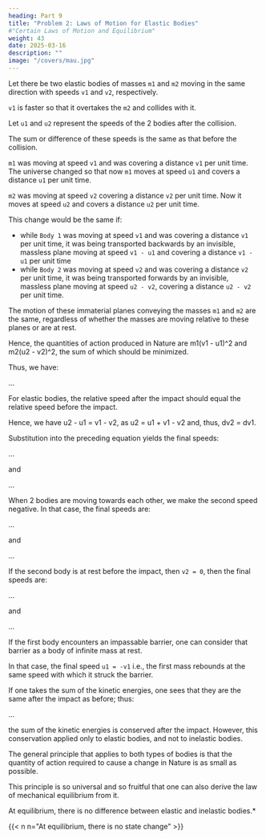 ```yaml
---
heading: Part 9
title: "Problem 2: Laws of Motion for Elastic Bodies"
#"Certain Laws of Motion and Equilibrium"
weight: 43
date: 2025-03-16
description: ""
image: "/covers/mau.jpg"
---
```




<!-- ### Problem 2: Laws of Motion for Elastic Bodies -->

Let there be two elastic bodies of masses `m1` and `m2` moving in the same direction with speeds `v1` and `v2`, respectively. 

`v1` is faster so that it overtakes the `m2` and collides with it.

Let `u1` and `u2` represent the speeds of the 2 bodies after the collision.

The sum or difference of these speeds is the same as that before the collision. 


`m1` was moving at speed `v1` and was covering a distance `v1` per unit time. The universe changed so that now `m1` moves at speed `u1` and covers a distance `u1` per unit time.

`m2` was moving at speed `v2` covering a distance `v2` per unit time. Now it moves at speed `u2` and covers a distance `u2` per unit time.

This change would be the same if:

- while `Body 1` was moving at speed `v1` and was covering a distance `v1` per unit time, it was being transported backwards by an invisible, massless plane moving at speed `v1 - u1` and covering a distance `v1 - u1` per unit time
- while `Body 2` was moving at speed `v2` and was covering a distance `v2` per unit time, it was being transported forwards by an invisible, massless plane moving at speed `u2 - v2`, covering a distance `u2 - v2` per unit time.

The motion of these immaterial planes conveying the masses `m1` and `m2` are the same, regardless of whether the masses are moving relative to these planes or are at rest.

Hence, the quantities of action produced in Nature are m1(v1 - u1)^2 and m2(u2 - v2)^2, the sum of which should be minimized. 

Thus, we have:

...

For elastic bodies, the relative speed after the impact should equal the relative speed before the impact.

Hence, we have u2 - u1 = v1 - v2, as u2 = u1 + v1 - v2 and, thus, dv2 = dv1.

Substitution into the preceding equation yields the final speeds:

...

and

...

When 2 bodies are moving towards each other, we make the second speed negative. In that case, the final speeds are:

...

and

...


If the second body is at rest before the impact, then `v2 = 0`, then the final speeds are:

...

and

...


If the first body encounters an impassable barrier, one can consider that barrier as a body of infinite mass at rest.


In that case, the final speed `u1 = -v1` i.e., the first mass rebounds at the same speed with which it struck the barrier.

If one takes the sum of the kinetic energies, one sees that they are the same after the impact as before; thus:

...

the sum of the kinetic energies is conserved after the impact. However, this conservation applied only to elastic bodies, and not to inelastic bodies.

The general principle that applies to both types of bodies is that the quantity of action required to cause a change in Nature is as small as possible.

This principle is so universal and so fruitful that one can also derive the law of mechanical equilibrium from it. 

At equilibrium, there is no difference between elastic and inelastic bodies.*

{{< n n="At equilibrium, there is no state change" >}}


